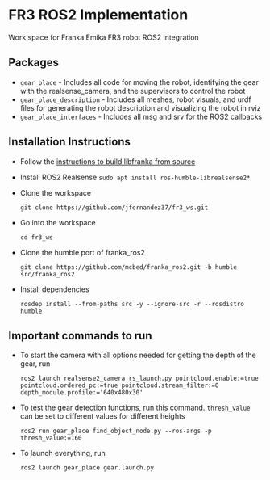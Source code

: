 # FR3 ROS2 Implementation
Work space for Franka Emika FR3 robot ROS2 integration

## Packages
* `gear_place` - Includes all code for moving the robot, identifying the gear with the realsense_camera, and the supervisors to control the robot
* `gear_place_description` - Includes all meshes, robot visuals, and urdf files for generating the robot description and visualizing the robot in rviz
* `gear_place_interfaces` - Includes all msg and srv for the ROS2 callbacks

## Installation Instructions
* Follow the [instructions to build libfranka from source](https://support.franka.de/docs/installation_linux.html#building-from-source)

* Install ROS2 Realsense `sudo apt install ros-humble-librealsense2*`

* Clone the workspace

    `git clone https://github.com/jfernandez37/fr3_ws.git`

* Go into the workspace

    `cd fr3_ws`

* Clone the humble port of franka_ros2

    `git clone https://github.com/mcbed/franka_ros2.git -b humble src/franka_ros2`

* Install dependencies

    `rosdep install --from-paths src -y --ignore-src -r --rosdistro humble`

## Important commands to run

* To start the camera with all options needed for getting the depth of the gear, run
  
    `ros2 launch realsense2_camera rs_launch.py pointcloud.enable:=true pointcloud.ordered_pc:=true pointcloud.stream_filter:=0 depth_module.profile:='640x480x30'`

* To test the gear detection functions, run this command. `thresh_value` can be set to different values for different heights
  
    `ros2 run gear_place find_object_node.py --ros-args -p thresh_value:=160`
  
* To launch everything, run
  
    `ros2 launch gear_place gear.launch.py`
